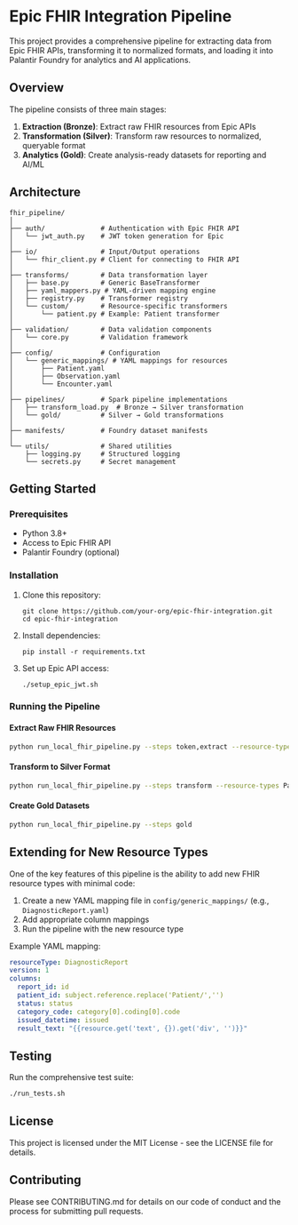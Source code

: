 # Epic FHIR Integration Pipeline

This project provides a comprehensive pipeline for extracting data from Epic FHIR APIs, transforming it to normalized formats, and loading it into Palantir Foundry for analytics and AI applications.

## Overview

The pipeline consists of three main stages:

1. **Extraction (Bronze)**: Extract raw FHIR resources from Epic APIs
2. **Transformation (Silver)**: Transform raw resources to normalized, queryable format
3. **Analytics (Gold)**: Create analysis-ready datasets for reporting and AI/ML

## Architecture

```
fhir_pipeline/
│
├── auth/              # Authentication with Epic FHIR API
│   └── jwt_auth.py    # JWT token generation for Epic
│
├── io/                # Input/Output operations
│   └── fhir_client.py # Client for connecting to FHIR API
│
├── transforms/        # Data transformation layer
│   ├── base.py        # Generic BaseTransformer
│   ├── yaml_mappers.py # YAML-driven mapping engine
│   ├── registry.py    # Transformer registry
│   └── custom/        # Resource-specific transformers
│       └── patient.py # Example: Patient transformer
│
├── validation/        # Data validation components
│   └── core.py        # Validation framework
│
├── config/            # Configuration
│   └── generic_mappings/ # YAML mappings for resources
│       ├── Patient.yaml
│       ├── Observation.yaml
│       └── Encounter.yaml
│
├── pipelines/         # Spark pipeline implementations
│   ├── transform_load.py  # Bronze → Silver transformation
│   └── gold/          # Silver → Gold transformations
│
├── manifests/         # Foundry dataset manifests
│
└── utils/             # Shared utilities
    ├── logging.py     # Structured logging
    └── secrets.py     # Secret management
```

## Getting Started

### Prerequisites

- Python 3.8+
- Access to Epic FHIR API
- Palantir Foundry (optional)

### Installation

1. Clone this repository:
   ```
   git clone https://github.com/your-org/epic-fhir-integration.git
   cd epic-fhir-integration
   ```

2. Install dependencies:
   ```
   pip install -r requirements.txt
   ```

3. Set up Epic API access:
   ```
   ./setup_epic_jwt.sh
   ```

### Running the Pipeline

#### Extract Raw FHIR Resources

```bash
python run_local_fhir_pipeline.py --steps token,extract --resource-types Patient,Observation,Encounter
```

#### Transform to Silver Format

```bash
python run_local_fhir_pipeline.py --steps transform --resource-types Patient,Observation,Encounter
```

#### Create Gold Datasets

```bash
python run_local_fhir_pipeline.py --steps gold
```

## Extending for New Resource Types

One of the key features of this pipeline is the ability to add new FHIR resource types with minimal code:

1. Create a new YAML mapping file in `config/generic_mappings/` (e.g., `DiagnosticReport.yaml`)
2. Add appropriate column mappings
3. Run the pipeline with the new resource type

Example YAML mapping:
```yaml
resourceType: DiagnosticReport
version: 1
columns:
  report_id: id
  patient_id: subject.reference.replace('Patient/','')
  status: status
  category_code: category[0].coding[0].code
  issued_datetime: issued
  result_text: "{{resource.get('text', {}).get('div', '')}}"
```

## Testing

Run the comprehensive test suite:

```bash
./run_tests.sh
```

## License

This project is licensed under the MIT License - see the LICENSE file for details.

## Contributing

Please see CONTRIBUTING.md for details on our code of conduct and the process for submitting pull requests. 